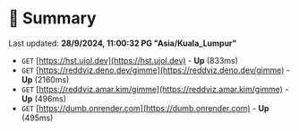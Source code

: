 # 📖 Summary
Last updated: **28/9/2024, 11:00:32 PG "Asia/Kuala_Lumpur"**

- `GET` [https://hst.ujol.dev](https://hst.ujol.dev) - **Up** (833ms)
- `GET` [https://reddviz.deno.dev/gimme](https://reddviz.deno.dev/gimme) - **Up** (2160ms)
- `GET` [https://reddviz.amar.kim/gimme](https://reddviz.amar.kim/gimme) - **Up** (496ms)
- `GET` [https://dumb.onrender.com](https://dumb.onrender.com) - **Up** (495ms)

